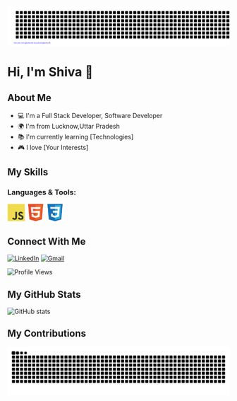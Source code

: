 ![gitartwork](gitartwork.svg)

# Hi, I'm Shiva 👋

## About Me
- 💻 I'm a Full Stack Developer, Software Developer
- 🌍 I'm from Lucknow,Uttar Pradesh
- 📚 I'm currently learning [Technologies]
- 🎮 I love [Your Interests]

## My Skills
### Languages & Tools:
<div align="left">
  <img src="https://raw.githubusercontent.com/devicons/devicon/master/icons/javascript/javascript-original.svg" width="40" height="40"/>
  <img src="https://raw.githubusercontent.com/devicons/devicon/master/icons/html5/html5-original.svg" width="40" height="40"/>
  <img src="https://raw.githubusercontent.com/devicons/devicon/master/icons/css3/css3-original.svg" width="40" height="40"/>
</div>

## Connect With Me
[![LinkedIn](https://img.shields.io/badge/LinkedIn-0077B5?style=for-the-badge&logo=linkedin&logoColor=white)](your-linkedin-url)
[![Gmail](https://img.shields.io/badge/Gmail-D14836?style=for-the-badge&logo=gmail&logoColor=white)](mailto:your.email@gmail.com)

![Profile Views](https://komarev.com/ghpvc/?username=your-username)


## My GitHub Stats
![GitHub stats](https://github-readme-stats.vercel.app/api?username=Shiva2076&show_icons=true&theme=radical)

## My Contributions
![GitHub Snake Light](https://raw.githubusercontent.com/Shiva2076/Shiva2076/output/github-contribution-grid-snake.svg)
